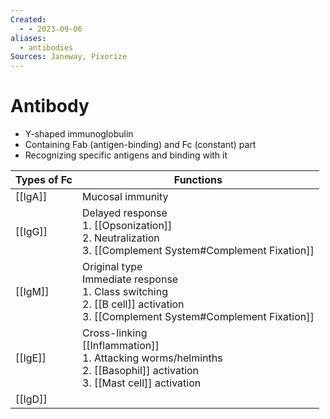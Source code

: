 ```yaml
---
Created:
  - - 2023-09-06
aliases:
  - antibodies
Sources: Janeway, Pixorize
---
```

# Antibody
- Y-shaped immunoglobulin
- Containing Fab (antigen-binding) and Fc (constant) part
- Recognizing specific antigens and binding with it

| Types of Fc | Functions                                                                                                                             |
| ----------- | ------------------------------------------------------------------------------------------------------------------------------------- |
| [[IgA]]     | Mucosal immunity                                                                                                                      |
| [[IgG]]     | Delayed response<br>1. [[Opsonization]]<br>2. Neutralization<br>3. [[Complement System#Complement Fixation]]                          |
| [[IgM]]     | Original type<br>Immediate response<br>1. Class switching<br>2. [[B cell]] activation<br>3. [[Complement System#Complement Fixation]] |
| [[IgE]]     | Cross-linking<br>[[Inflammation]]<br>1. Attacking worms/helminths<br>2. [[Basophil]] activation<br>3. [[Mast cell]] activation        |
| [[IgD]]     |                                                                                                                                       |
